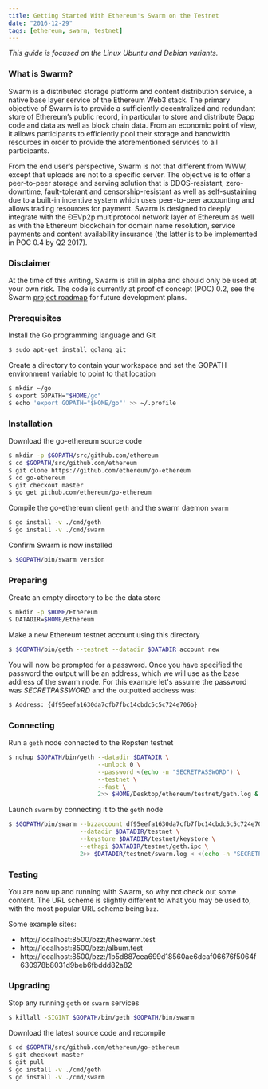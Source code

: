 ```yaml
---
title: Getting Started With Ethereum's Swarm on the Testnet
date: "2016-12-29"
tags: [ethereum, swarm, testnet]
---
```


*This guide is focused on the Linux Ubuntu and Debian variants.*

### What is Swarm?
Swarm is a distributed storage platform and content distribution service, a native base layer service of the Ethereum Web3 stack. The primary objective of Swarm is to provide a sufficiently decentralized and redundant store of Ethereum’s public record, in particular to store and distribute Ðapp code and data as well as block chain data. From an economic point of view, it allows participants to efficiently pool their storage and bandwidth resources in order to provide the aforementioned services to all participants.

From the end user’s perspective, Swarm is not that different from WWW, except that uploads are not to a specific server. The objective is to offer a peer-to-peer storage and serving solution that is DDOS-resistant, zero-downtime, fault-tolerant and censorship-resistant as well as self-sustaining due to a built-in incentive system which uses peer-to-peer accounting and allows trading resources for payment. Swarm is designed to deeply integrate with the ÐΞVp2p multiprotocol network layer of Ethereum as well as with the Ethereum blockchain for domain name resolution, service payments and content availability insurance (the latter is to be implemented in POC 0.4 by Q2 2017).

### Disclaimer

At the time of this writing, Swarm is still in alpha and should only be used at your own risk. The code is currently at proof of concept (POC) 0.2, see the Swarm [project roadmap](https://github.com/ethereum/go-ethereum/projects/6) for future development plans.

### Prerequisites

Install the Go programming language and Git

```bash
$ sudo apt-get install golang git
```

Create a directory to contain your workspace and set the GOPATH environment variable to point to that location

```bash
$ mkdir ~/go
$ export GOPATH="$HOME/go"
$ echo 'export GOPATH="$HOME/go"' >> ~/.profile
```

### Installation

Download the go-ethereum source code

```bash
$ mkdir -p $GOPATH/src/github.com/ethereum
$ cd $GOPATH/src/github.com/ethereum
$ git clone https://github.com/ethereum/go-ethereum
$ cd go-ethereum
$ git checkout master
$ go get github.com/ethereum/go-ethereum
```

Compile the go-ethereum client `geth` and the swarm daemon `swarm`

```bash
$ go install -v ./cmd/geth
$ go install -v ./cmd/swarm
```

Confirm Swarm is now installed

```bash
$ $GOPATH/bin/swarm version
```

### Preparing

Create an empty directory to be the data store

```bash
$ mkdir -p $HOME/Ethereum
$ DATADIR=$HOME/Ethereum
```

Make a new Ethereum testnet account using this directory

```bash
$ $GOPATH/bin/geth --testnet --datadir $DATADIR account new
```

You will now be prompted for a password. Once you have specified the password the output will be an address, which we will use as the base address of the swarm node. For this example let's assume the password was *SECRETPASSWORD* and the outputted address was:

```bash
$ Address: {df95eefa1630da7cfb7fbc14cbdc5c5c724e706b}
```

### Connecting

Run a `geth` node connected to the Ropsten testnet

```bash
$ nohup $GOPATH/bin/geth --datadir $DATADIR \
                         --unlock 0 \
                         --password <(echo -n "SECRETPASSWORD") \
                         --testnet \
                         --fast \
                         2>> $HOME/Desktop/ethereum/testnet/geth.log &
```

Launch `swarm` by connecting it to the `geth` node

```bash
$ $GOPATH/bin/swarm --bzzaccount df95eefa1630da7cfb7fbc14cbdc5c5c724e706b \
                    --datadir $DATADIR/testnet \
                    --keystore $DATADIR/testnet/keystore \
                    --ethapi $DATADIR/testnet/geth.ipc \
                    2>> $DATADIR/testnet/swarm.log < <(echo -n "SECRETPASSWORD") &
```

### Testing

You are now up and running with Swarm, so why not check out some content. The URL scheme is slightly different to what you may be used to, with the most popular URL scheme being `bzz`.

Some example sites:

* http://localhost:8500/bzz:/theswarm.test
* http://localhost:8500/bzz:/album.test
* http://localhost:8500/bzz:/1b5d887cea699d18560ae6dcaf06676f5064f630978b8031d9beb6fbddd82a82

### Upgrading

Stop any running `geth` or `swarm` services

```bash
$ killall -SIGINT $GOPATH/bin/geth $GOPATH/bin/swarm
```

Download the latest source code and recompile

```bash
$ cd $GOPATH/src/github.com/ethereum/go-ethereum
$ git checkout master
$ git pull
$ go install -v ./cmd/geth
$ go install -v ./cmd/swarm
```

